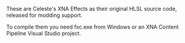 These are Celeste's XNA Effects as their original HLSL source code, released for modding support.

To compile them you need fxc.exe from Windows or an XNA Content Pipeline Visual Studio project.
